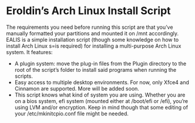 ﻿# **Eroldin’s Arch Linux Install Script**
The requirements you need before running this script are that you’ve manually formatted your partitions and mounted it on /mnt accordingly.
EALIS is a simple installation script (though some knowledge on how to install Arch Linux s=is required) for installing a multi-purpose Arch Linux system. It features:

- A plugin system: move the plug-in files from the Plugin directory to the root of the script’s folder to install said programs when running the scripts.
- Easy access to multiple desktop environments. For now, only Xfce4 and Cinnamon are supported. More will be added soon.
- This script knows what kind of system you are using. Whether you are on a bios system, efi system (mounted either at /boot/efi or /efi), you’re using LVM and/or encryption. Keep in mind though that some editing of your /etc/mkinitcpio.conf file might be needed.

